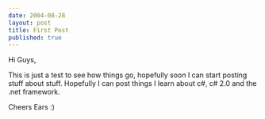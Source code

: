 ```yaml
---
date: 2004-08-28
layout: post
title: First Post
published: true
---
```

Hi Guys,
<p />
This is just a test to see how things go, hopefully soon I can start posting stuff about stuff.  Hopefully I can post things I learn about c#, c# 2.0 and the .net framework.
<p />
Cheers Ears :)
<p />

<br /><div class="blogger-post-footer"><img class="posterous_download_image" src="https://blogger.googleusercontent.com/tracker/8109338-109369673400727479?l=www.kinlan.co.uk%2Findex.html" height="1" alt="" width="1" /></div>

